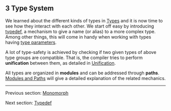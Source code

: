 ## 3 Type System

We learned about the different kinds of types in [Types](types.md) and it is now time to see how they interact with each other. We start off easy by introducing [typedef](type-systemtypedef.md), a mechanism to give a name (or alias) to a more complex type. Among other things, this will come in handy when working with types having [type parameters](type-systemtype-parameters.md).

A lot of type-safety is achieved by checking if two given types of above type groups are compatible. That is, the compiler tries to perform **unification** between them, as detailed in [Unification](type-systemunification.md).

All types are organized in **modules** and can be addressed through **paths**. [Modules and Paths](type-systemmodules-and-paths.md) will give a detailed explanation of the related mechanics.

---

Previous section: [Monomorph](types-monomorph.md)

Next section: [Typedef](type-systemtypedef.md)